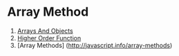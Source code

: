# Array Method

1. [Arrays And Objects](https://eloquentjavascript.net/04_data.html)
2. [Higher Order Function](https://eloquentjavascript.net/05_higher_order.html)
3. [Array Methods] (http://javascript.info/array-methods)